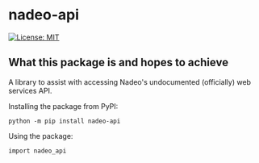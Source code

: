 # nadeo-api

<!-- [![tests](https://github.com/ezio416/py416/actions/workflows/tests.yml/badge.svg)](https://github.com/ezio416/py-nadeo-api/actions) -->
<!-- [![docs](https://readthedocs.org/projects/py416/badge/?version=latest)](https://nadeo-api.readthedocs.io/en/latest/) -->
<!-- [![PyPI](https://badge.fury.io/py/py416.svg)](https://pypi.org/project/nadeo-api/) -->
[![License: MIT](https://img.shields.io/badge/License-MIT-yellow.svg)](https://opensource.org/licenses/MIT)

What this package is and hopes to achieve
-----------------------------------------

A library to assist with accessing Nadeo's undocumented (officially) web services API.

Installing the package from PyPI:
```
python -m pip install nadeo-api
```

Using the package:
```
import nadeo_api
```
